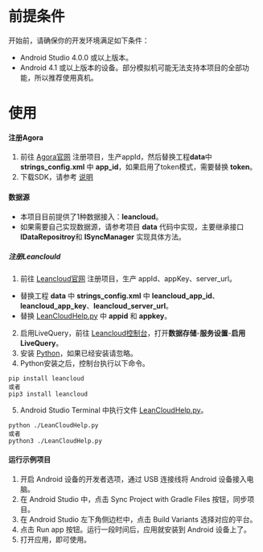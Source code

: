 # 前提条件
开始前，请确保你的开发环境满足如下条件：
- Android Studio 4.0.0 或以上版本。
- Android 4.1 或以上版本的设备。部分模拟机可能无法支持本项目的全部功能，所以推荐使用真机。

# 使用
#### 注册Agora
1. 前往 [Agora官网](https://console.agora.io/) 注册项目，生产appId，然后替换工程**data**中 **strings_config.xml** 中 **app_id**，如果启用了token模式，需要替换 **token**。
2. 下载SDK，请参考 [说明](https://docs.agora.io/cn/Voice/start_call_audio_android?platform=Android#%E9%9B%86%E6%88%90-sdk)

#### 数据源
- 本项目目前提供了1种数据接入：**leancloud**。
- 如果需要自己实现数据源，请参考项目 **data** 代码中实现，主要继承接口 **IDataRepositroy**和 **ISyncManager** 实现具体方法。

##### 注册Leanclould
1. 前往 [Leancloud官网](https://www.leancloud.cn/) 注册项目，生产 appId、appKey、server_url。
- 替换工程 **data** 中  **strings_config.xml** 中 **leancloud_app_id**、**leancloud_app_key**、**leancloud_server_url**。
- 替换 [LeanCloudHelp.py](../LeanCloudHelp.py) 中 **appid** 和 **appkey**。
2. 启用LiveQuery，前往 [Leancloud控制台](https://www.leancloud.cn/)，打开**数据存储**-**服务设置**-**启用 LiveQuery**。
3. 安装 [Python](https://www.python.org/)，如果已经安装请忽略。
4. Python安装之后，控制台执行以下命令。
```
pip install leancloud
或者
pip3 install leancloud
```
5. Android Studio Terminal 中执行文件 [LeanCloudHelp.py](../LeanCloudHelp.py)。
```
python ./LeanCloudHelp.py
或者
python3 ./LeanCloudHelp.py
```

#### 运行示例项目
1. 开启 Android 设备的开发者选项，通过 USB 连接线将 Android 设备接入电脑。
2. 在 Android Studio 中，点击 Sync Project with Gradle Files 按钮，同步项目。
3. 在 Android Studio 左下角侧边栏中，点击 Build Variants 选择对应的平台。
4. 点击 Run app 按钮。运行一段时间后，应用就安装到 Android 设备上了。
5. 打开应用，即可使用。
